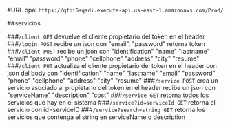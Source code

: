 #URL ppal 
`https://qfoi6sqsdi.execute-api.us-east-1.amazonaws.com/Prod/`

##servicios 

###`/client GET` 
devuelve el cliente propietario del token en el header
###`/login POST` 
recibe un json con "email", "password" retorna token
###`/client POST` 
recibe un json con  "identification" "name"	"lastname" "email" "password" "phone" "cellphone" "address" "city" "resume"
###`/client PUT`
actualiza el cliente propietario del token en el header con json del body con  "identification" "name"	"lastname" "email" "password" "phone" "cellphone" "address" "city" "resume"
###`/service POST`
crea un servicio asociado al propietario del token en el header recibe un json con "serviceName" "description" "cost"
###`/service GET`
retorna todos los servicios que hay en el sistema 
###`/service?id=serviceId GET`
retorna el servicio con id=serviceID
###`/service?search=string GET`
retorna los servicios que contenga el string en serviceName o description
